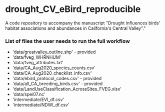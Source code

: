 # drought_CV_eBird_reproducible
A code repository to accompany the manuscript "Drought influences birds' habitat associations and abundances in California's Central Valley"."




### List of files the user needs to run the full workflow

- 'data/greatvalley_outline.shp' - provided
- 'data/fveg_WHRNHUM'
- 'data/fveg_attributes.txt'
- 'data/CA_Aug2020_species_counts.csv'
- 'data/CA_Aug2020_checklist_info.csv'
- 'data/ebird_protocol_codes.csv' - provided
- 'data/all_CA_breeding_birds.csv' - provided
- 'data/LandUseClassification_AcrossSites_FVEG.xlsx'
- 'data/spei07.nc'
- 'intermediate/EVI_df.csv'
- 'intermediate/NDWI_df.csv'

